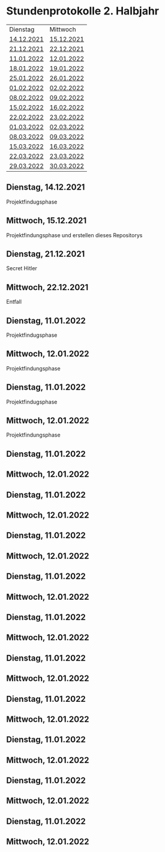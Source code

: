 <h1>Stundenprotokolle 2. Halbjahr</h1>

<table>
   <tr>
    <td><a>Dienstag</a></td>
    <td><a>Mittwoch</a></td>
  </tr>
  
  <tr>
    <td><a href="#1">14.12.2021</a></td>
    <td><a href="#2">15.12.2021</a></td>
  </tr>
  
  <tr>
    <td><a href="#3">21.12.2021</a></td>
    <td><a href="#4">22.12.2021</a></td>
  </tr>
  
  <tr>
    <td><a href="#5">11.01.2022</a></td>
    <td><a href="#6">12.01.2022</a></td>
  </tr>
  
  <tr>
    <td><a href="#7">18.01.2022</a></td>
    <td><a href="#8">19.01.2022</a></td>
  </tr>
  
  <tr>
    <td><a href="#9">25.01.2022</a></td>
    <td><a href="#10">26.01.2022</a></td>
  </tr>
  
  <tr>
    <td><a href="#11">01.02.2022</a></td>
    <td><a href="#12">02.02.2022</a></td>
  </tr>
  
  <tr>
    <td><a href="#13">08.02.2022</a></td>
    <td><a href="#14">09.02.2022</a></td>
  </tr>
  
  <tr>
    <td><a href="#15">15.02.2022</a></td>
    <td><a href="#16">16.02.2022</a></td>
  </tr>
  
  <tr>
    <td><a href="#17">22.02.2022</a></td>
    <td><a href="#18">23.02.2022</a></td>
  </tr>
    
  <tr>
    <td><a href="#19">01.03.2022</a></td>
    <td><a href="#20">02.03.2022</a></td>
  </tr>
  
  <tr>
    <td><a href="#21">08.03.2022</a></td>
    <td><a href="#22">09.03.2022</a></td>
  </tr>
  
  <tr>
    <td><a href="#23">15.03.2022</a></td>
    <td><a href="#24">16.03.2022</a></td>
  </tr>
  
  <tr>
    <td><a href="#25">22.03.2022</a></td>
    <td><a href="#26">23.03.2022</a></td>
  </tr>
  
  <tr>
    <td><a href="#27">29.03.2022</a></td>
    <td><a href="#28">30.03.2022</a></td>
  </tr>
</table>

<h2 id="1">Dienstag, 14.12.2021</h1>
Projektfindugsphase

<h2 id="2">Mittwoch, 15.12.2021</h1>
Projektfindungsphase und erstellen dieses Repositorys


<h2 id="3">Dienstag, 21.12.2021</h1>
Secret Hitler

<h2 id="4">Mittwoch, 22.12.2021</h1>
Entfall


<h2 id="5">Dienstag, 11.01.2022</h1>
Projektfindugsphase

<h2 id="6">Mittwoch, 12.01.2022</h1>
Projektfindungsphase


<h2 id="7">Dienstag, 11.01.2022</h1>
Projektfindugsphase

<h2 id="8">Mittwoch, 12.01.2022</h1>
Projektfindungsphase


<h2 id="9">Dienstag, 11.01.2022</h1>


<h2 id="10">Mittwoch, 12.01.2022</h1>



<h2 id="11">Dienstag, 11.01.2022</h1>


<h2 id="12">Mittwoch, 12.01.2022</h1>



<h2 id="13">Dienstag, 11.01.2022</h1>


<h2 id="14">Mittwoch, 12.01.2022</h1>



<h2 id="15">Dienstag, 11.01.2022</h1>


<h2 id="16">Mittwoch, 12.01.2022</h1>



<h2 id="17">Dienstag, 11.01.2022</h1>


<h2 id="18">Mittwoch, 12.01.2022</h1>



<h2 id="19">Dienstag, 11.01.2022</h1>


<h2 id="20">Mittwoch, 12.01.2022</h1>



<h2 id="21">Dienstag, 11.01.2022</h1>


<h2 id="22">Mittwoch, 12.01.2022</h1>



<h2 id="23">Dienstag, 11.01.2022</h1>


<h2 id="24">Mittwoch, 12.01.2022</h1>



<h2 id="25">Dienstag, 11.01.2022</h1>


<h2 id="26">Mittwoch, 12.01.2022</h1>



<h2 id="27">Dienstag, 11.01.2022</h1>


<h2 id="28">Mittwoch, 12.01.2022</h1>
